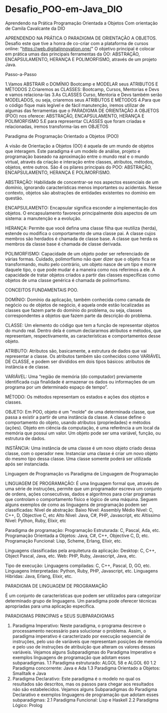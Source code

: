 # Desafio_POO-em-Java_DIO
Aprendendo na Prática Programação Orientada a Objetos
Com orientação de Camila Cavalcante da DIO

APRENDENDO NA PRÁTICA O PARADIGMA DE ORIENTAÇÃO A OBJETOS.
Desafio este que tive a honra de co-criar com a plataforma de cursos online: "https://web.digitalinnovation.one/"
O objetivo principal é colocar em prática umas das principais ferramentas da OO: ABSTRAÇÃO, ENCAPSULAMENTO, HERANÇA E POLIMORFISMO, através de um projeto Java.

Passo-a-Passo

1.Vamos ABSTRAIR o DOMÍNIO Bootcamp e MODELAR seus ATRIBUTOS E MÉTODOS
2.Criaremos as CLASSES: Bootcamp, Cursos, Mentorias e Devs e vamos relaciona-las
3.As CLASSES Curso, Mentoria e Devs também serão MODELADOS, ou seja, criaremos seus ATRIBUTOS E MÉTODOS
4.Para que o código fique mais legível e de fácil manutenção, iremos utilizar de algumas das ferramentas que o PARADIGMA DE ORIENTAÇÃO A OBJETOS (POO) nos oferece: ABSTRAÇÃO, ENCAPSULAMENTO, HERANÇA E POLIMORFISMO
5.E para representar CLASSES que foram criadas e relacionadas, iremos transforma-las em OBJETOS

Paradigma de Programação Orientado a Objetos (POO)

A visão de Orientação a Objetos (OO) é aquela de um mundo de objetos que interagem.
Este paradigma é um modelo de análise, projeto e programação baseado na aproximação entre o mundo real e o mundo virtual, através da criação e interação entre classes, atributos, métodos, objetos, entre outros.
São 4 os pilares principais do POO: ABSTRAÇÃO, ENCAPSULAMENTO, HERANÇA E POLIMORFISMO. 

ABSTRAÇÃO: Habilidade de concentrar-se nos aspectos essenciais de um domínio, ignorando características menos importantes ou acidentais. Nesse contexto, objetos são abstrações de entidades existentes no domínio em questão.

ENCAPSULAMENTO: Encapsular significa esconder a implementação dos objetos. O encapsulamento favorece principalmente dois aspectos de um sistema: a manutenção e a evolução.

HERANÇA: Permite que você defina uma classe filha que reutiliza (herda), estende ou modifica o comportamento de uma classe pai. A classe cujos membros são herdados é chamada de classe base. A classe que herda os membros da classe base é chamada de classe derivada.

POLIMORFISMO: Capacidade de um objeto poder ser referenciado de várias formas. Cuidado, polimorfismo não quer dizer que o objeto fica se transformando, muito pelo contrário, um objeto nasce de um tipo e morre daquele tipo, o que pode mudar é a maneira como nos referimos a ele. A capacidade de tratar objetos criados a partir das classes específicas como objetos de uma classe genérica é chamada de polimorfismo.

CONCEITOS FUNDAMENTAIS POO.

DOMÍNIO: Domínio da aplicação, também conhecida como camada de negócio ou de objetos de negócio, é aquela onde estão localizadas as classes que fazem parte do domínio do problema, ou seja, classes correspondentes a objetos que fazem parte da descrição do problema.

CLASSE: Um elemento do código que tem a função de representar objetos do mundo real. Dentro dela é comum declararmos atributos e métodos, que representam, respectivamente, as características e comportamentos desse objeto.

ATRIBUTO: Atributos são, basicamente, a estrutura de dados que vai representar a classe. Os atributos também são conhecidos como VARIÁVEL DE CLASSE, e podem ser divididos em dois tipos básicos: atributos de instância e de classe. 

VARIÁVEL: Uma “região de memória (do computador) previamente identificada cuja finalidade é armazenar os dados ou informações de um programa por um determinado espaço de tempo”.

MÉTODO: Os métodos representam os estados e ações dos objetos e classes.

OBJETO: Em POO, objeto é um "molde" de uma determinada classe, que passa a existir a partir de uma instância da classe. A classe define o comportamento do objeto, usando atributos (propriedades) e métodos (ações).
Objeto em ciência da computação, é uma referência a um local da memória que possui um valor. Um objeto pode ser uma variável, função, ou estrutura de dados. 

INSTÂNCIA: Uma instância de uma classe é um novo objeto criado dessa classe, com o operador new. Instanciar uma classe é criar um novo objeto do mesmo tipo dessa classe. Uma classe somente poderá ser utilizada após ser instanciada.

Linguagem de Programação vs Paradigma de Linguagem de Programação

LINGUAGEM DE PROGRAMAÇÃO: É uma linguagem formal que, através de uma série de instruções, permite que um programador escreva um conjunto de ordens, ações consecutivas, dados e algoritmos para criar programas que controlam o comportamento físico e lógico de uma máquina.
Seguem alguns exemplos de como as linguagens de programação podem ser classificadas:
Nível de abstração:
Baixo Nível: Assembly
Médio Nível: C, C++, D, Objective C, etc
Alto Nível: Java, C#, PHP, Javascript, etc
Altíssimo Nível: Python, Ruby, Elixir, etc

Paradigma de programação:
Programação Estruturada: C, Pascal, Ada, etc.
Programação Orientada a Objetos: Java, C#, C++, Objective C, D, etc.
Programação Funcional: Lisp, Scheme, Erlang, Elixir, etc.

Linguagens classificadas pela arquitetura da aplicação:
Desktop: C, C++, Object Pascal, Java, etc.
Web: PHP, Ruby, Javascript, Java, etc.

Tipo de execução:
Linguagens compiladas: C, C++, Pascal, D, GO, etc.
Linguagens Interpretadas: Python, Ruby, PHP, Javascript, etc.
Linguagens Hibridas: Java, Erlang, Elixir, etc.

PARADIGMA DE LINGUAGEM DE PROGRAMAÇÃO 

É um conjunto de características que podem ser utilizados para categorizar determinado grupo de linguagens. Um paradigma pode oferecer técnicas apropriadas para uma aplicação específica.

PARADIGMAS PRINCIPAIS e SEUS SUBPARADIGMAS
1. Paradigma Imperativo: Neste paradigma, o programa descreve o processamento necessário para solucionar o problema. Assim, o paradigma imperativo é caracterizado por execução sequencial de instruções, pelo uso de variáveis que representam posições de memória e pelo uso de instruções de atribuição que alteram os valores dessas variáveis.
Vejamos alguns Subparadigmas do Paradigma Imperativo e exemplos linguagens de programação que adotam esses subparadigmas.
1.1 Paradigma estruturado: ALGOL 58 e ALGOL 60
1.2 Paradigma concorrente: Java e Ada
1.3 Paradigma Orientado a Objetos: Smalltalk e Java
2. Paradigma Declarativo: Este paradigma é o modelo no qual os resultados são descritos, mas os passos para chegar aos resultados não são estabelecidos.
Vejamos alguns Subparadigmas do Paradigma Declarativo e exemplos linguagens de programação que adotam esses subparadigmas:
2.1 Paradigma Funcional: Lisp e Haskell
2.2 Paradigma Lógico: Prolog
